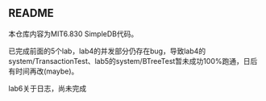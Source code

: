 ## README 
本仓库内容为MIT6.830 SimpleDB代码。

已完成前面的5个lab，lab4的并发部分仍存在bug，导致lab4的system/TransactionTest、lab5的system/BTreeTest暂未成功100%跑通，日后有时间再改(maybe)。

lab6关于日志，尚未完成